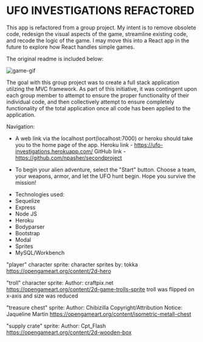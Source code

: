 # UFO INVESTIGATIONS REFACTORED

This app is refactored from a group project. My intent is to remove obsolete code, redesign the visual aspects of the game, streamline existing code, and recode the logic of the game. I may move this into a React app in the future to explore how React handles simple games. 

The original readme is included below:

![game-gif](https://github.com/npasher/secondproject/blob/master/public/assets/images/game-gif.gif)

The goal with this group project was to create a full stack application utilzing the MVC framework. As part of this initiative, it was contingent upon each group member to attempt to ensure the proper functionality of their individual code, and then collectively attempt to ensure completely functionality of the total application once all code has been applied to the application.

Navigation:

- A web link via the localhost port(localhost:7000) or heroku should take you to the home page of the app. 
Heroku link  - https://ufo-investigations.herokuapp.com/
GitHub link -  https://github.com/npasher/secondproject

- To begin your alien adventure, select the "Start" button. Choose a team, your weapons, armor, and let the UFO hunt begin. Hope you survive the mission!


* Technologies used:
 * Sequelize
 * Express
 * Node JS
 * Heroku
 * Bodyparser
 * Bootstrap
 * Modal
 * Sprites
 * MySQL/Workbench


"player" character sprite:
 character sprites by: tokka
 https://opengameart.org/content/2d-hero
 
"troll" character sprite:
 Author: craftpix.net
 https://opengameart.org/content/2d-game-trolls-sprite
 troll was flipped on x-axis and size was reduced

"treasure chest" sprite:
 Author:
 Chibizilla
 Copyright/Attribution Notice:
 Jaqueline Martin
 https://opengameart.org/content/isometric-metall-chest

"supply crate" sprite:
 Author:
 Cpt_Flash
 https://opengameart.org/content/2d-wooden-box

